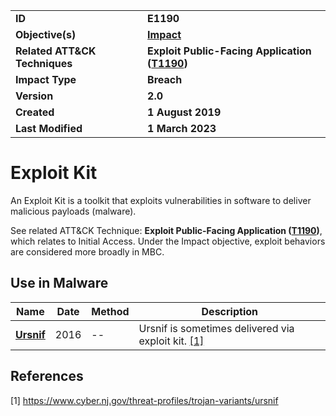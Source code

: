 <table>
<tr>
<td><b>ID</b></td>
<td><b>E1190</b></td>
</tr>
<tr>
<td><b>Objective(s)</b></td>
<td><b><a href="../impact">Impact</a></b></td>
</tr>
<tr>
<td><b>Related ATT&CK Techniques</b></td>
<td><b>Exploit Public-Facing Application (<a href="https://attack.mitre.org/techniques/T1190">T1190</a>)</b></td>
</tr>
<tr>
<td><b>Impact Type</b></td>
<td><b>Breach</b></td>
</tr>
<tr>
<td><b>Version</b></td>
<td><b>2.0</b></td>
</tr>
<tr>
<td><b>Created</b></td>
<td><b>1 August 2019</b></td>
</tr>
<tr>
<td><b>Last Modified</b></td>
<td><b>1 March 2023</b></td>
</tr>
</table>


# Exploit Kit

An Exploit Kit is a toolkit that exploits vulnerabilities in software to deliver malicious payloads (malware).

See related ATT&CK Technique: **Exploit Public-Facing Application ([T1190](https://attack.mitre.org/techniques/T1190))**, which relates to Initial Access. Under the Impact objective, exploit behaviors are considered more broadly in MBC.

## Use in Malware

|Name|Date|Method|Description|
|---|---|---|---|
|[**Ursnif**](../xample-malware/ursnif.md)|2016|--|Ursnif is sometimes delivered via exploit kit. [[1]](#1)|

## References

<a name="1">[1]</a> https://www.cyber.nj.gov/threat-profiles/trojan-variants/ursnif

